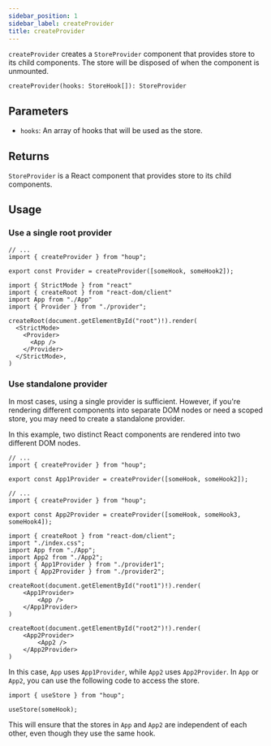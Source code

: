 ```yaml
---
sidebar_position: 1
sidebar_label: createProvider
title: createProvider
---
```


`createProvider` creates a `StoreProvider` component that provides store to its child components.
The store will be disposed of when the component is unmounted.

```tsx
createProvider(hooks: StoreHook[]): StoreProvider
```

## Parameters

- `hooks`: An array of hooks that will be used as the store.

## Returns

`StoreProvider` is a React component that provides store to its child components.

## Usage

### Use a single root provider

```tsx title="provider.ts"
// ...
import { createProvider } from "houp";

export const Provider = createProvider([someHook, someHook2]);
```

```tsx title="main.tsx"
import { StrictMode } from "react"
import { createRoot } from "react-dom/client"
import App from "./App"
import { Provider } from "./provider";

createRoot(document.getElementById("root")!).render(
  <StrictMode>
    <Provider>
      <App />
    </Provider>
  </StrictMode>,
)
```

### Use standalone provider

In most cases, using a single provider is sufficient. However, if you're rendering different components into separate DOM nodes or need a scoped store, you may need to create a standalone provider.

In this example, two distinct React components are rendered into two different DOM nodes.

```tsx title="provider1.ts"
// ...
import { createProvider } from "houp";

export const App1Provider = createProvider([someHook, someHook2]);
```

```tsx title="provider2.ts"
// ...
import { createProvider } from "houp";

export const App2Provider = createProvider([someHook, someHook3, someHook4]);
```

``` tsx title="main.tsx"
import { createRoot } from "react-dom/client";
import "./index.css";
import App from "./App";
import App2 from "./App2";
import { App1Provider } from "./provider1";
import { App2Provider } from "./provider2";

createRoot(document.getElementById("root1")!).render(
    <App1Provider>
        <App />
    </App1Provider>
)

createRoot(document.getElementById("root2")!).render(
    <App2Provider>
        <App2 />
    </App2Provider>
)

```

In this case, `App` uses `App1Provider`, while `App2` uses `App2Provider`. 
In `App` or `App2`, you can use the following code to access the store.

```tsx title="component in App"
import { useStore } from "houp";

useStore(someHook);
```

This will ensure that the stores in `App` and `App2` are independent of each other, even though they use the same hook.